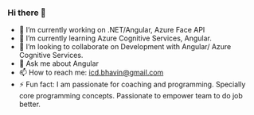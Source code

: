 ### Hi there 👋

- 🔭 I’m currently working on .NET/Angular, Azure Face API
- 🌱 I’m currently learning Azure Cognitive Services, Angular.
- 👯 I’m looking to collaborate on Development with Angular/ Azure Cognitive Services.
- 🤔 Ask me about Angular
- 📫 How to reach me: icd.bhavin@gmail.com
- ⚡ Fun fact: I am passionate for coaching and programming. Specially core programming concepts. Passionate to empower team to do job better.
